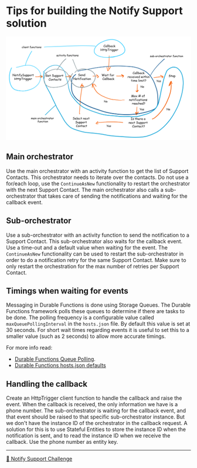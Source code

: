# Tips for building the Notify Support solution

![](../diagrams/notifysupport_functions2.png)

## Main orchestrator

Use the main orchestrator with an activity function to get the list of Support Contacts. This orchestrator needs to iterate over the contacts. Do not use a for/each loop, use the `ContinueAsNew` functionality to restart the orchestrator with the next Support Contact. The main orchestrator also calls a sub-orchestrator that takes care of sending the notifications and waiting for the callback event.

## Sub-orchestrator

Use a sub-orchestrator with an activity function to send the notification to a Support Contact. This sub-orchestrator also waits for the callback event. Use a time-out and a default value when waiting for the event. The `ContinueAsNew` functionality can be used to restart the sub-orchestrator in order to do a notification retry for the same Support Contact. Make sure to only restart the orchestration for the max number of retries per Support Contact.

## Timings when waiting for events

Messaging in Durable Functions is done using Storage Queues. The Durable Functions framework polls these queues to determine if there are tasks to be done. The polling frequency is a configurable value called `maxQueuePollingInterval` in the `hosts.json` file. By default this value is set at 30 seconds. For short wait times regarding events it is useful to set this to a smaller value (such as 2 seconds) to allow more accurate timings.

For more info read:

- [Durable Functions Queue Polling](https://docs.microsoft.com/en-us/azure/azure-functions/durable/durable-functions-perf-and-scale#queue-polling).
- [Durable Functions hosts.json defaults](https://docs.microsoft.com/en-us/azure/azure-functions/durable/durable-functions-bindings#durable-functions-2-0-host-json)

## Handling the callback

Create an HttpTrigger client function to handle the callback and raise the event. When the callback is received, the only information we have is a phone number. The sub-orchestrator is waiting for the callback event, and that event should be raised to that specific sub-orchestrator instance. But we don't have the instance ID of the orchestrator in the callback request. A solution for this is to use Stateful Entities to store the instance ID when the notification is sent, and to read the instance ID when we receive the callback. Use the phone number as entity key.

---
[🔼 Notify Support Challenge](notifysupport.md)